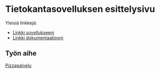 # Tietokantasovelluksen esittelysivu

Yleisiä linkkejä:

* [Linkki sovellukseeni](http://vistiaho.users.cs.helsinki.fi/Tietokantasovellus)
* [Linkki dokumentaatiooni](/doc/dokumentaatio.pdf)

## Työn aihe

[Pizzapalvelu](http://advancedkittenry.github.io/suunnittelu_ja_tyoymparisto/aiheet/Pizzapalvelu.html) 
